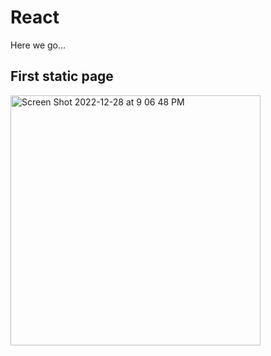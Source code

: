 # React
Here we go...

## First static page

<img width="400" alt="Screen Shot 2022-12-28 at 9 06 48 PM" src="https://user-images.githubusercontent.com/75557717/209905896-239da205-8fcd-41a7-910c-8698ce7311cf.png">

